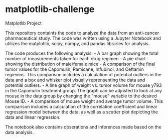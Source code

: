# matplotlib-challenge
Matplotlib Project

This repository containts the code to analyze the data from an anti-cancer pharmaceutical study. The code was written using a Jupyter Notebook and utilizes the matplotlib, scipy, numpy, and pandas libraries for analysis.

The code produces the following analysis:
    - A bar graph showing the total number of measurements taken for each drug regimen
    - A pie chart showing the distribution of male/female mice
    - A comparison of the final tumor values for the Capomulin, Ramicane, Infubinol, and Ceftamin regiemns. This comparison includes a calculation of potential outliers in the data and a box and whisker plot visually reprensenting the data and potential outliers.
    - A line graph of weight vs. tumor volume for mouse y793 in the Capomulin treatment group. The graph can be adjusted to look at any mouse in the data group by changing the "mouse" variable to the desired Mouse ID.
    - A comparison of mouse weight and average tumor volume. This comparison includes a calculation of the correlation coefficient and linear regression model between the data, as well as a scatter plot depicting the data and linear regression.

The notebook also contains obserations and inferences made based on the data analysis.
